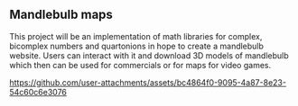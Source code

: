 ## Mandlebulb maps

This project will be an implementation of math libraries for complex, bicomplex numbers and quartonions in hope to create a mandlebulb website. 
Users can interact with it and download 3D models of mandlebulb which then can be used for commercials or for maps for video games.



https://github.com/user-attachments/assets/bc4864f0-9095-4a87-8e23-54c60c6e3076


